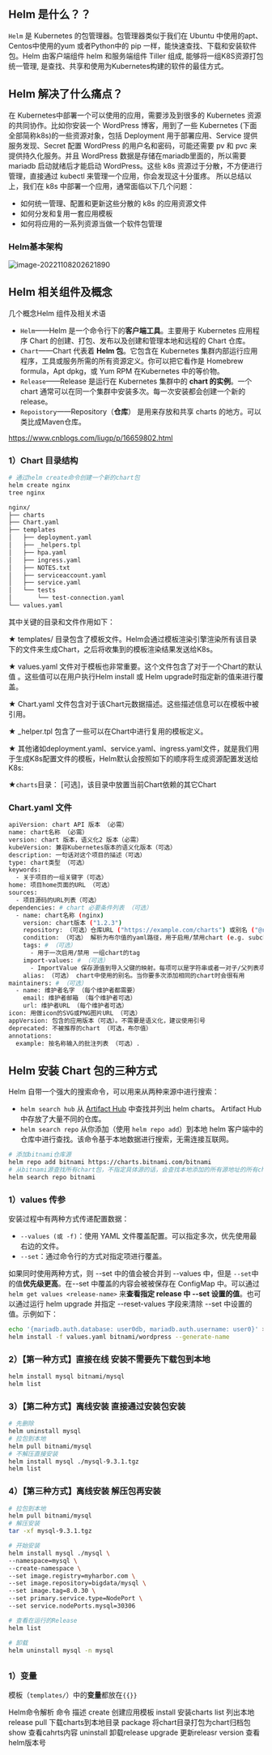 ## Helm 是什么？？

`Helm` 是 Kubernetes 的包管理器。包管理器类似于我们在 Ubuntu 中使用的apt、Centos中使用的yum 或者Python中的 pip 一样，能快速查找、下载和安装软件包。Helm 由客户端组件 helm 和服务端组件 Tiller 组成, 能够将一组K8S资源打包统一管理, 是查找、共享和使用为Kubernetes构建的软件的最佳方式。



## Helm 解决了什么痛点？

在 Kubernetes中部署一个可以使用的应用，需要涉及到很多的 Kubernetes 资源的共同协作。比如你安装一个 WordPress 博客，用到了一些 Kubernetes (下面全部简称k8s)的一些资源对象，包括 Deployment 用于部署应用、Service 提供服务发现、Secret 配置 WordPress 的用户名和密码，可能还需要 pv 和 pvc 来提供持久化服务。并且 WordPress 数据是存储在mariadb里面的，所以需要 mariadb 启动就绪后才能启动 WordPress。这些 k8s 资源过于分散，不方便进行管理，直接通过 kubectl 来管理一个应用，你会发现这十分蛋疼。 所以总结以上，我们在 k8s 中部署一个应用，通常面临以下几个问题：

- 如何统一管理、配置和更新这些分散的 k8s 的应用资源文件
- 如何分发和复用一套应用模板
- 如何将应用的一系列资源当做一个软件包管理



### Helm基本架构

![image-20221108202621890](./arch.png)



## Helm 相关组件及概念

几个概念Helm 组件及相关术语

- `Helm`——Helm 是一个命令行下的**客户端工具**。主要用于 Kubernetes 应用程序 Chart 的创建、打包、发布以及创建和管理本地和远程的 Chart 仓库。
- `Chart`——Chart 代表着 **Helm 包**。它包含在 Kubernetes 集群内部运行应用程序，工具或服务所需的所有资源定义。你可以把它看作是 Homebrew formula，Apt dpkg，或 Yum RPM 在Kubernetes 中的等价物。
- `Release`——Release 是运行在 Kubernetes 集群中的 **chart 的实例**。一个 chart 通常可以在同一个集群中安装多次。每一次安装都会创建一个新的 release。
- `Repoistory`——Repository（**仓库**） 是用来存放和共享 charts 的地方。可以类比成Maven仓库。



https://www.cnblogs.com/liugp/p/16659802.html

### 1）Chart 目录结构

```bash
# 通过helm create命令创建一个新的chart包
helm create nginx
tree nginx

nginx/
├── charts
├── Chart.yaml
├── templates
│   ├── deployment.yaml
│   ├── _helpers.tpl
│   ├── hpa.yaml
│   ├── ingress.yaml
│   ├── NOTES.txt
│   ├── serviceaccount.yaml
│   ├── service.yaml
│   └── tests
│       └── test-connection.yaml
└── values.yaml

```



其中关键的目录和文件作用如下：

★ templates/ 目录包含了模板文件。Helm会通过模板渲染引擎渲染所有该目录下的文件来生成Chart，之后将收集到的模板渲染结果发送给K8s。

★ values.yaml 文件对于模板也非常重要。这个文件包含了对于一个Chart的默认值 。这些值可以在用户执行Helm install 或 Helm upgrade时指定新的值来进行覆盖。

★ Chart.yaml 文件包含对于该Chart元数据描述。这些描述信息可以在模板中被引用。

★ _helper.tpl 包含了一些可以在Chart中进行复用的模板定义。

★ 其他诸如deployment.yaml、service.yaml、ingress.yaml文件，就是我们用于生成K8s配置文件的模板，Helm默认会按照如下的顺序将生成资源配置发送给K8s:

★`charts`目录： [可选]，该目录中放置当前Chart依赖的其它Chart








### Chart.yaml 文件

```bash
apiVersion: chart API 版本 （必需）
name: chart名称 （必需）
version: chart 版本，语义化2 版本（必需）
kubeVersion: 兼容Kubernetes版本的语义化版本（可选）
description: 一句话对这个项目的描述（可选）
type: chart类型 （可选）
keywords:
  - 关于项目的一组关键字（可选）
home: 项目home页面的URL （可选）
sources:
  - 项目源码的URL列表（可选）
dependencies: # chart 必要条件列表 （可选）
  - name: chart名称 (nginx)
    version: chart版本 ("1.2.3")
    repository: （可选）仓库URL ("https://example.com/charts") 或别名 ("@repo-name")
    condition: （可选） 解析为布尔值的yaml路径，用于启用/禁用chart (e.g. subchart1.enabled )
    tags: # （可选）
      - 用于一次启用/禁用 一组chart的tag
    import-values: # （可选）
      - ImportValue 保存源值到导入父键的映射。每项可以是字符串或者一对子/父列表项
    alias: （可选） chart中使用的别名。当你要多次添加相同的chart时会很有用
maintainers: # （可选）
  - name: 维护者名字 （每个维护者都需要）
    email: 维护者邮箱 （每个维护者可选）
    url: 维护者URL （每个维护者可选）
icon: 用做icon的SVG或PNG图片URL （可选）
appVersion: 包含的应用版本（可选）。不需要是语义化，建议使用引号
deprecated: 不被推荐的chart （可选，布尔值）
annotations:
  example: 按名称输入的批注列表 （可选）.
```





## Helm 安装 Chart 包的三种方式

Helm 自带一个强大的搜索命令，可以用来从两种来源中进行搜索：

- `helm search hub` 从 [Artifact Hub](https://artifacthub.io/) 中查找并列出 helm charts。 Artifact Hub中存放了大量不同的仓库。
- `helm search repo` 从你添加（使用 `helm repo add`）到本地 helm 客户端中的仓库中进行查找。该命令基于本地数据进行搜索，无需连接互联网。

```bash
# 添加bitnami仓库源
helm repo add bitnami https://charts.bitnami.com/bitnami
# 从bitnami源查找所有chart包，不指定具体源的话，会查找本地添加的所有源地址的所有chart包
helm search repo bitnami
```

### 1）values 传参

安装过程中有两种方式传递配置数据：

- `--values (或 -f)`：使用 YAML 文件覆盖配置。可以指定多次，优先使用最右边的文件。
- `--set`：通过命令行的方式对指定项进行覆盖。

如果同时使用两种方式，则 --set 中的值会被合并到 --values 中，但是 `--set`中的值**优先级更高**。在--set 中覆盖的内容会被被保存在 ConfigMap 中。可以通过 `helm get values <release-name>` 来**查看指定 release 中 --set 设置的值**。也可以通过运行 helm upgrade 并指定 --reset-values 字段来清除 --set 中设置的值。示例如下：

```bash
echo '{mariadb.auth.database: user0db, mariadb.auth.username: user0}' > values.yaml
helm install -f values.yaml bitnami/wordpress --generate-name
```

### 2）【第一种方式】直接在线 安装不需要先下载包到本地

```bash
helm install mysql bitnami/mysql
helm list
```

### 3）【第二种方式】离线安装 直接通过安装包安装

```bash
# 先删除
helm uninstall mysql
# 拉包到本地
helm pull bitnami/mysql
# 不解压直接安装
helm install mysql ./mysql-9.3.1.tgz
helm list
```

### 4）【第三种方式】离线安装 解压包再安装

```bash
# 拉包到本地
helm pull bitnami/mysql
# 解压安装
tar -xf mysql-9.3.1.tgz

# 开始安装
helm install mysql ./mysql \
--namespace=mysql \
--create-namespace \
--set image.registry=myharbor.com \
--set image.repository=bigdata/mysql \
--set image.tag=8.0.30 \
--set primary.service.type=NodePort \
--set service.nodePorts.mysql=30306

# 查看在运行的Release
helm list

# 卸载
helm uninstall mysql -n mysql 
```

## 

### 1）变量

模板（`templates/`）中的**变量**都放在`{{}}`

Helm命令解析
命令	描述
create	创建应用模板
install	安装charts
list	列出本地release
pull	下载charts到本地目录
package	将chart目录打包为chart归档包
show	查看cahrts内容
uninstall	卸载release
upgrade	更新releasr
version	查看helm版本号
